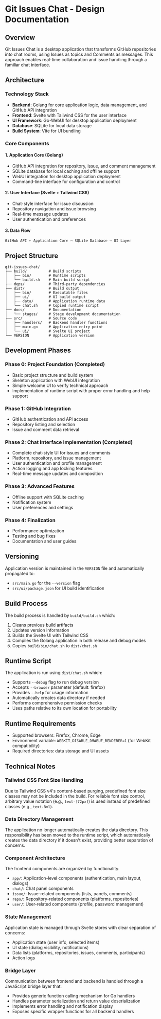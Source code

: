 # Git Issues Chat - Design Documentation

## Overview
Git Issues Chat is a desktop application that transforms GitHub repositories into chat rooms, using Issues as topics and Comments as messages. This approach enables real-time collaboration and issue handling through a familiar chat interface.

## Architecture

### Technology Stack
- **Backend**: Golang for core application logic, data management, and GitHub API integration
- **Frontend**: Svelte with Tailwind CSS for the user interface
- **UI Framework**: Go-WebUI for desktop application deployment
- **Database**: SQLite for local data storage
- **Build System**: Vite for UI bundling

### Core Components

#### 1. Application Core (Golang)
- GitHub API integration for repository, issue, and comment management
- SQLite database for local caching and offline support
- WebUI integration for desktop application deployment
- Command-line interface for configuration and control

#### 2. User Interface (Svelte + Tailwind CSS)
- Chat-style interface for issue discussion
- Repository navigation and issue browsing
- Real-time message updates
- User authentication and preferences

#### 3. Data Flow
```
GitHub API ↔ Application Core ↔ SQLite Database ↔ UI Layer
```

## Project Structure
```
git-issues-chat/
├── build/          # Build scripts
│   ├── bin/        # Runtime scripts
│   └── build.sh    # Main build script
├── deps/           # Third-party dependencies
├── dist/           # Build output
│   ├── bin/        # Executable files
│   ├── ui/         # UI build output
│   ├── data/       # Application runtime data
│   └── chat.sh     # Copied runtime script
├── docs/           # Documentation
│   └── stages/     # Stage development documentation
├── src/            # Source code
│   ├── handlers/   # Backend handler functions
│   ├── main.go     # Application entry point
│   └── ui/         # Svelte UI project
└── VERSION         # Application version
```

## Development Phases

### Phase 0: Project Foundation (Completed)
- Basic project structure and build system
- Skeleton application with WebUI integration
- Simple welcome UI to verify technical approach
- Implementation of runtime script with proper error handling and help support

### Phase 1: GitHub Integration
- GitHub authentication and API access
- Repository listing and selection
- Issue and comment data retrieval

### Phase 2: Chat Interface Implementation (Completed)
- Complete chat-style UI for issues and comments
- Platform, repository, and issue management
- User authentication and profile management
- Action logging and app locking features
- Real-time message updates and composition

### Phase 3: Advanced Features
- Offline support with SQLite caching
- Notification system
- User preferences and settings

### Phase 4: Finalization
- Performance optimization
- Testing and bug fixes
- Documentation and user guides

## Versioning
Application version is maintained in the `VERSION` file and automatically propagated to:
- `src/main.go` for the `--version` flag
- `src/ui/package.json` for UI build identification

## Build Process
The build process is handled by `build/build.sh` which:
1. Cleans previous build artifacts
2. Updates version information
3. Builds the Svelte UI with Tailwind CSS
4. Compiles the Golang application in both release and debug modes
5. Copies `build/bin/chat.sh` to `dist/chat.sh`

## Runtime Script
The application is run using `dist/chat.sh` which:
- Supports `--debug` flag to run debug version
- Accepts `--browser` parameter (default: firefox)
- Provides `--help` for usage information
- Automatically creates data directory if needed
- Performs comprehensive permission checks
- Uses paths relative to its own location for portability

## Runtime Requirements
- Supported browsers: Firefox, Chrome, Edge
- Environment variable: `WEBKIT_DISABLE_DMABUF_RENDERER=1` (for WebKit compatibility)
- Required directories: data storage and UI assets

## Technical Notes

### Tailwind CSS Font Size Handling
Due to Tailwind CSS v4's content-based purging, predefined font size classes may not be included in the build. For reliable font size control, arbitrary value notation (e.g., `text-[72px]`) is used instead of predefined classes (e.g., `text-8xl`).

### Data Directory Management
The application no longer automatically creates the data directory. This responsibility has been moved to the runtime script, which automatically creates the data directory if it doesn't exist, providing better separation of concerns.

### Component Architecture
The frontend components are organized by functionality:
- `app/`: Application-level components (authentication, main layout, dialogs)
- `chat/`: Chat panel components
- `issue/`: Issue-related components (lists, panels, comments)
- `repo/`: Repository-related components (platforms, repositories)
- `user/`: User-related components (profile, password management)

### State Management
Application state is managed through Svelte stores with clear separation of concerns:
- Application state (user info, selected items)
- UI state (dialog visibility, notifications)
- Data lists (platforms, repositories, issues, comments, participants)
- Action logs

### Bridge Layer
Communication between frontend and backend is handled through a JavaScript bridge layer that:
- Provides generic function calling mechanism for Go handlers
- Handles parameter serialization and return value deserialization
- Implements error handling and notification display
- Exposes specific wrapper functions for all backend handlers